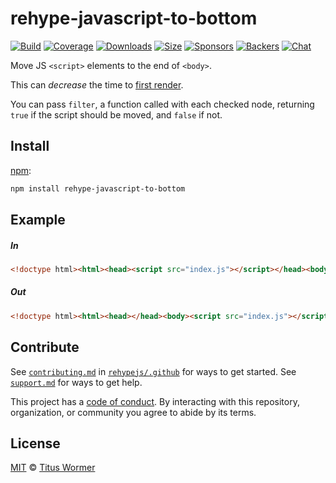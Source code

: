 <!--This file is generated by `build-packages.js`-->

# rehype-javascript-to-bottom

[![Build][build-badge]][build]
[![Coverage][coverage-badge]][coverage]
[![Downloads][downloads-badge]][downloads]
[![Size][size-badge]][size]
[![Sponsors][sponsors-badge]][collective]
[![Backers][backers-badge]][collective]
[![Chat][chat-badge]][chat]

Move JS `<script>` elements to the end of `<body>`.

This can *decrease* the time to
[first render](https://developer.yahoo.com/performance/rules.html#js_bottom).

You can pass `filter`, a function called with each checked node, returning
`true` if the script should be moved, and `false` if not.

## Install

[npm][]:

```sh
npm install rehype-javascript-to-bottom
```

## Example

##### In

```html
<!doctype html><html><head><script src="index.js"></script></head><body></body></html>
```

##### Out

```html
<!doctype html><html><head></head><body><script src="index.js"></script></body></html>
```

## Contribute

See [`contributing.md`][contributing] in [`rehypejs/.github`][health] for ways
to get started.
See [`support.md`][support] for ways to get help.

This project has a [code of conduct][coc].
By interacting with this repository, organization, or community you agree to
abide by its terms.

## License

[MIT][license] © [Titus Wormer][author]

[build-badge]: https://img.shields.io/travis/rehypejs/rehype-minify.svg

[build]: https://travis-ci.org/rehypejs/rehype-minify

[coverage-badge]: https://img.shields.io/codecov/c/github/rehypejs/rehype-minify.svg

[coverage]: https://codecov.io/github/rehypejs/rehype-minify

[downloads-badge]: https://img.shields.io/npm/dm/rehype-javascript-to-bottom.svg

[downloads]: https://www.npmjs.com/package/rehype-javascript-to-bottom

[size-badge]: https://img.shields.io/bundlephobia/minzip/rehype-javascript-to-bottom.svg

[size]: https://bundlephobia.com/result?p=rehype-javascript-to-bottom

[sponsors-badge]: https://opencollective.com/unified/sponsors/badge.svg

[backers-badge]: https://opencollective.com/unified/backers/badge.svg

[collective]: https://opencollective.com/unified

[chat-badge]: https://img.shields.io/badge/chat-discussions-success.svg

[chat]: https://github.com/rehypejs/rehype/discussions

[npm]: https://docs.npmjs.com/cli/install

[health]: https://github.com/rehypejs/.github

[contributing]: https://github.com/rehypejs/.github/blob/main/contributing.md

[support]: https://github.com/rehypejs/.github/blob/main/support.md

[coc]: https://github.com/rehypejs/.github/blob/main/code-of-conduct.md

[license]: https://github.com/rehypejs/rehype-minify/blob/main/license

[author]: https://wooorm.com
